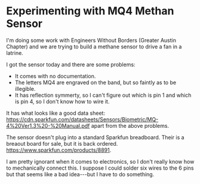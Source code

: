 # Experimenting with MQ4 Methan Sensor

I'm doing some work with Engineers Without Borders (Greater Austin Chapter) and we are trying to build a methane
sensor to drive a fan in a latrine.

I got the sensor today and there are some problems:
* It comes with no documentation.
* The letters MQ4 are engraved on the band, but so faintly as to be illegible.
* It has reflection symmerty, so I can't figure out which is pin 1 and which is pin 4, so I don't know how to wire it.

It has what looks like a good data sheet: https://cdn.sparkfun.com/datasheets/Sensors/Biometric/MQ-4%20Ver1.3%20-%20Manual.pdf
apart from the above problems.

The sensor doesn't plug into a standard Sparkfun breadboard.  Their is a breaout board for sale, but it is back ordered.
https://www.sparkfun.com/products/8891.

I am pretty ignorant when it comes to electronics, so I don't really know how to mechanically connect this.  I suppose 
I could solder six wires to the 6 pins but that seems like a bad idea---but I have to do something.


